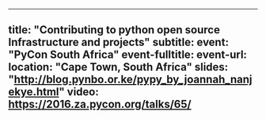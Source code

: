 
---
title: "Contributing to python open source Infrastructure and projects"
subtitle:
event: "PyCon South Africa"
event-fulltitle:
event-url: 
location: "Cape Town, South Africa"
slides: "http://blog.pynbo.or.ke/pypy_by_joannah_nanjekye.html"
video: https://2016.za.pycon.org/talks/65/
---